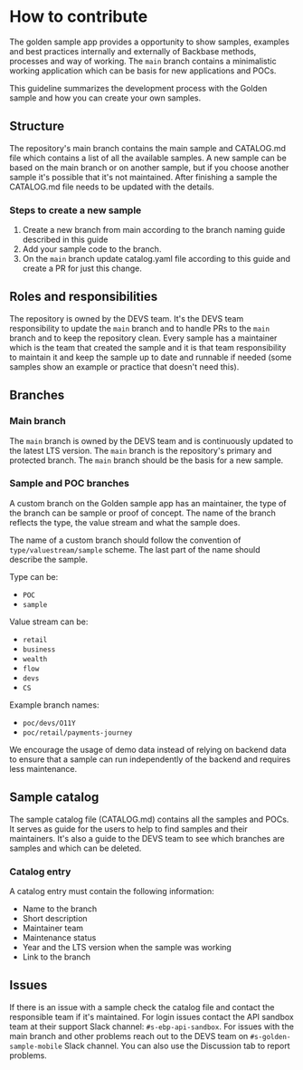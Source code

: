 # How to contribute

The golden sample app provides a opportunity to show samples, examples and best practices internally and externally of Backbase methods, processes and way of working. The `main` branch contains a minimalistic working application which can be basis for new applications and POCs. 

This guideline summarizes the development process with the Golden sample and how you can create your own samples.

## Structure

The repository's main branch contains the main sample and CATALOG.md file which contains a list of all the available samples. A new sample can be based on the main branch or on another sample, but if you choose another sample it's possible that it's not maintained. After finishing a sample the CATALOG.md file needs to be updated with the details. 

### Steps to create a new sample
1. Create a new branch from main according to the branch naming guide described in this guide
2. Add your sample code to the branch.
3. On the `main` branch update catalog.yaml file according to this guide and create a PR for just this change.

## Roles and responsibilities

The repository is owned by the DEVS team. It's the DEVS team responsibility to update the `main` branch and to handle PRs to the `main` branch and to keep the repository clean. Every sample has a maintainer which is the team that created the sample and it is that team responsibility to maintain it and keep the sample up to date and runnable if needed (some samples show an example or practice that doesn't need this). 

## Branches

### Main branch
The `main` branch is owned by the DEVS team and is continuously updated to the latest LTS version. The `main` branch is the repository's primary and protected branch. The `main` branch should be the basis for a new sample.

### Sample and POC branches

A custom branch on the Golden sample app has an maintainer, the type of the branch can be sample or proof of concept. The name of the branch reflects the type, the value stream and what the sample does.

The name of a custom branch should follow the convention of `type/valuestream/sample` scheme. The last part of the name should describe the sample. 

Type can be:
- `POC`
- `sample`

Value stream can be:
- `retail`
- `business`
- `wealth`
- `flow`
- `devs`
- `CS`

Example branch names:
 - `poc/devs/O11Y`
 - `poc/retail/payments-journey`

 We encourage the usage of demo data instead of relying on backend data to ensure that a sample can run independently of the backend and requires less maintenance.

## Sample catalog

The sample catalog file (CATALOG.md) contains all the samples and POCs. It serves as guide for the users to help to find samples and their maintainers. It's also a guide to the DEVS team to see which branches are samples and which can be deleted. 

### Catalog entry
A catalog entry must contain the following information:
- Name to the branch
- Short description
- Maintainer team
- Maintenance status
- Year and the LTS version when the sample was working
- Link to the branch

## Issues
If there is an issue with a sample check the catalog file and contact the responsible team if it's maintained. For login issues contact the API sandbox team at their support Slack channel: `#s-ebp-api-sandbox`. For issues with the main branch and other problems reach out to the DEVS team on `#s-golden-sample-mobile` Slack channel. You can also use the Discussion tab to report problems.


